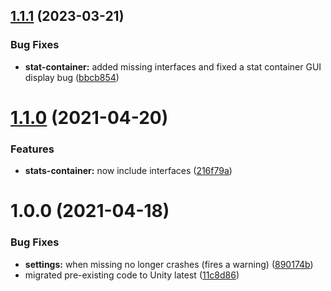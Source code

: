 ## [1.1.1](https://github.com/ashblue/fluid-stats/compare/v1.1.0...v1.1.1) (2023-03-21)


### Bug Fixes

* **stat-container:** added missing interfaces and fixed a stat container GUI display bug ([bbcb854](https://github.com/ashblue/fluid-stats/commit/bbcb8542bf0011eff3b19c44037affd77c486680))

# [1.1.0](https://github.com/ashblue/fluid-stats/compare/v1.0.0...v1.1.0) (2021-04-20)


### Features

* **stats-container:** now include interfaces ([216f79a](https://github.com/ashblue/fluid-stats/commit/216f79a203ccf9678ed3aa4f10ccf6c700087bbc))

# 1.0.0 (2021-04-18)


### Bug Fixes

* **settings:** when missing no longer crashes (fires a warning) ([890174b](https://github.com/ashblue/fluid-stats/commit/890174bca94722f6d32d0567d2faf9929275aef2))
* migrated pre-existing code to Unity latest ([11c8d86](https://github.com/ashblue/fluid-stats/commit/11c8d8686b3100b41e40df6e6563cb3cb5f78d6f))
